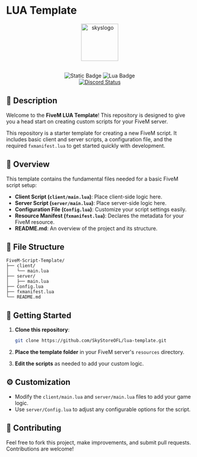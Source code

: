 # LUA Template

<div align="center">

<img src="https://images.weserv.nl/?url=cdn.discordapp.com/icons/1092133908583288933/df2166cf0bfd95dc46e50998ba3e2539.webp?v=4&h=300&w=300&fit=cover&mask=circle&maxage=7d" alt="skyslogo" width="100" height="100"/>
<br>
<br>
</div>

<div align="center">

![Static Badge](https://img.shields.io/badge/mission-Making_your_live_easier-blue)
![Lua Badge](https://img.shields.io/badge/Lua-2C2D72?logo=lua&logoColor=fff&style=flat)
<br/>
<a href="https://discord.gg/EuWWfcAMWF" title=""><img alt="Discord Status" src="https://discordapp.com/api/guilds/1092133908583288933/widget.png"></a>

</div>

## 📃 Description

Welcome to the **FiveM LUA Template**! This repository is designed to give you a head start on creating custom scripts for your FiveM server.

This repository is a starter template for creating a new FiveM script. It includes basic client and server scripts, a configuration file, and the required `fxmanifest.lua` to get started quickly with development.

## 👀 Overview

This template contains the fundamental files needed for a basic FiveM script setup:

-   **Client Script (`client/main.lua`)**: Place client-side logic here.
-   **Server Script (`server/main.lua`)**: Place server-side logic here.
-   **Configuration File (`Config.lua`)**: Customize your script settings easily.
-   **Resource Manifest (`fxmanifest.lua`)**: Declares the metadata for your FiveM resource.
-   **README.md**: An overview of the project and its structure.

## 📁 File Structure

```
FiveM-Script-Template/
├── client/
│   └── main.lua
├── server/
│   ├── main.lua
├── Config.lua
├── fxmanifest.lua
└── README.md
```

## 🚩 Getting Started

1. **Clone this repository**:

    ```bash
    git clone https://github.com/SkyStoreOFL/lua-template.git
    ```

2. **Place the template folder** in your FiveM server's `resources` directory.

3. **Edit the scripts** as needed to add your custom logic.

## ⚙ Customization

-   Modify the `client/main.lua` and `server/main.lua` files to add your game logic.
-   Use `server/Config.lua` to adjust any configurable options for the script.

## 🤝 Contributing

Feel free to fork this project, make improvements, and submit pull requests. Contributions are welcome!
